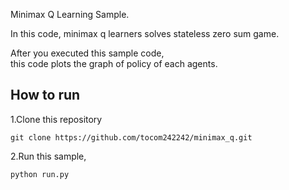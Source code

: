 Minimax Q Learning Sample.  

In this code, minimax q learners solves stateless zero sum game.  

After you executed this sample code,  
this code plots the graph of policy of each agents.


## How to run

1.Clone this repository
```
git clone https://github.com/tocom242242/minimax_q.git
```

2.Run this sample, 

```
python run.py
```

